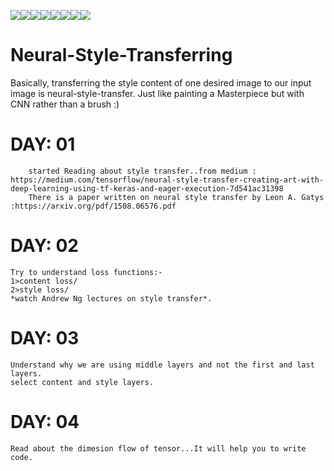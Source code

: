 [![](https://sourcerer.io/fame/sourabhsh55/sourabhsh55/Neural-Style-Transferring/images/0)](https://sourcerer.io/fame/sourabhsh55/sourabhsh55/Neural-Style-Transferring/links/0)[![](https://sourcerer.io/fame/sourabhsh55/sourabhsh55/Neural-Style-Transferring/images/1)](https://sourcerer.io/fame/sourabhsh55/sourabhsh55/Neural-Style-Transferring/links/1)[![](https://sourcerer.io/fame/sourabhsh55/sourabhsh55/Neural-Style-Transferring/images/2)](https://sourcerer.io/fame/sourabhsh55/sourabhsh55/Neural-Style-Transferring/links/2)[![](https://sourcerer.io/fame/sourabhsh55/sourabhsh55/Neural-Style-Transferring/images/3)](https://sourcerer.io/fame/sourabhsh55/sourabhsh55/Neural-Style-Transferring/links/3)[![](https://sourcerer.io/fame/sourabhsh55/sourabhsh55/Neural-Style-Transferring/images/4)](https://sourcerer.io/fame/sourabhsh55/sourabhsh55/Neural-Style-Transferring/links/4)[![](https://sourcerer.io/fame/sourabhsh55/sourabhsh55/Neural-Style-Transferring/images/5)](https://sourcerer.io/fame/sourabhsh55/sourabhsh55/Neural-Style-Transferring/links/5)[![](https://sourcerer.io/fame/sourabhsh55/sourabhsh55/Neural-Style-Transferring/images/6)](https://sourcerer.io/fame/sourabhsh55/sourabhsh55/Neural-Style-Transferring/links/6)[![](https://sourcerer.io/fame/sourabhsh55/sourabhsh55/Neural-Style-Transferring/images/7)](https://sourcerer.io/fame/sourabhsh55/sourabhsh55/Neural-Style-Transferring/links/7)

# Neural-Style-Transferring
  Basically, transferring the style content of one desired image to our input image is neural-style-transfer. Just like   painting a Masterpiece but with CNN rather than a brush :)

# DAY: 01
        started Reading about style transfer..from medium : https://medium.com/tensorflow/neural-style-transfer-creating-art-with-deep-learning-using-tf-keras-and-eager-execution-7d541ac31398
        There is a paper written on neural style transfer by Leon A. Gatys :https://arxiv.org/pdf/1508.06576.pdf
        
# DAY: 02
    Try to understand loss functions:-
    1>content loss/  
    2>style loss/  
    *watch Andrew Ng lectures on style transfer*.
  
# DAY: 03
    Understand why we are using middle layers and not the first and last layers. 
    select content and style layers.
# DAY: 04
    Read about the dimesion flow of tensor...It will help you to write code.  
    
